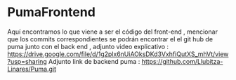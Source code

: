 # PumaFrontend
Aquí encontramos lo que viene a ser el código del front-end  , mencionar que los commits correspondientes se podrán encontrar el el git hub de puma junto con el back end , adjunto video explicativo : https://drive.google.com/file/d/1g2plx6nUiAOksDKd3VxhfiQutXS_mhVt/view?usp=sharing
Adjunto link de backend puma : https://github.com/Llubitza-Linares/Puma.git
